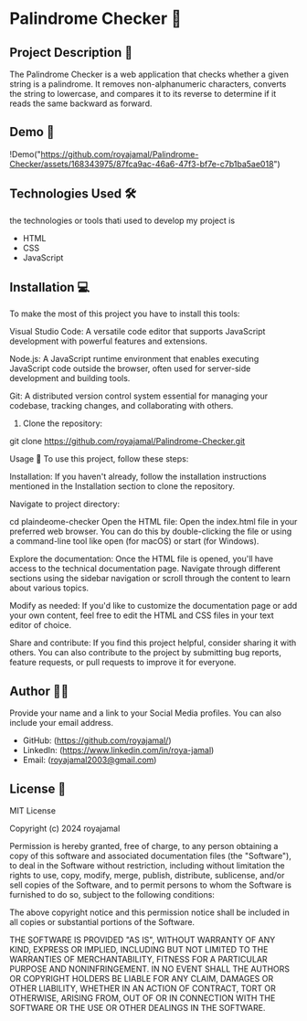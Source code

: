 # Palindrome Checker 🚀

## Project Description 📝
The Palindrome Checker is a web application that checks whether a given string is a palindrome. It removes non-alphanumeric characters, converts the string to lowercase, and compares it to its reverse to determine if it reads the same backward as forward.

## Demo 📸
!Demo("https://github.com/royajamal/Palindrome-Checker/assets/168343975/87fca9ac-46a6-47f3-bf7e-c7b1ba5ae018")

## Technologies Used 🛠

 the technologies or tools thati used to develop my project is
- HTML
- CSS
- JavaScript

## Installation 💻
To make the most of this project you have to  install this tools:

Visual Studio Code: A versatile code editor that supports JavaScript development with powerful features and extensions.

Node.js: A JavaScript runtime environment that enables executing JavaScript code outside the browser, often used for server-side development and building tools.

Git: A distributed version control system essential for managing your codebase, tracking changes, and collaborating with others.
1. Clone the repository:

git clone https://github.com/royajamal/Palindrome-Checker.git

Usage 🎯
To use this project, follow these steps:

Installation: If you haven't already, follow the installation instructions mentioned in the Installation section to clone the repository.

Navigate to project directory:

cd plaindeome-checker
Open the HTML file: Open the index.html file in your preferred web browser. You can do this by double-clicking the file or using a command-line tool like open (for macOS) or start (for Windows).

Explore the documentation: Once the HTML file is opened, you'll have access to the technical documentation page. Navigate through different sections using the sidebar navigation or scroll through the content to learn about various topics.

Modify as needed: If you'd like to customize the documentation page or add your own content, feel free to edit the HTML and CSS files in your text editor of choice.

Share and contribute: If you find this project helpful, consider sharing it with others. You can also contribute to the project by submitting bug reports, feature requests, or pull requests to improve it for everyone.
## Author 👩‍💻

Provide your name and a link to your Social Media profiles. You can also include your email address.

- GitHub: (https://github.com/royajamal/)
- LinkedIn: (https://www.linkedin.com/in/roya-jamal)
- Email: (royajamal2003@gmail.com)

## License 📜
MIT License

Copyright (c) 2024 royajamal

Permission is hereby granted, free of charge, to any person obtaining a copy
of this software and associated documentation files (the "Software"), to deal
in the Software without restriction, including without limitation the rights
to use, copy, modify, merge, publish, distribute, sublicense, and/or sell
copies of the Software, and to permit persons to whom the Software is
furnished to do so, subject to the following conditions:

The above copyright notice and this permission notice shall be included in all
copies or substantial portions of the Software.

THE SOFTWARE IS PROVIDED "AS IS", WITHOUT WARRANTY OF ANY KIND, EXPRESS OR
IMPLIED, INCLUDING BUT NOT LIMITED TO THE WARRANTIES OF MERCHANTABILITY,
FITNESS FOR A PARTICULAR PURPOSE AND NONINFRINGEMENT. IN NO EVENT SHALL THE
AUTHORS OR COPYRIGHT HOLDERS BE LIABLE FOR ANY CLAIM, DAMAGES OR OTHER
LIABILITY, WHETHER IN AN ACTION OF CONTRACT, TORT OR OTHERWISE, ARISING FROM,
OUT OF OR IN CONNECTION WITH THE SOFTWARE OR THE USE OR OTHER DEALINGS IN THE
SOFTWARE.


